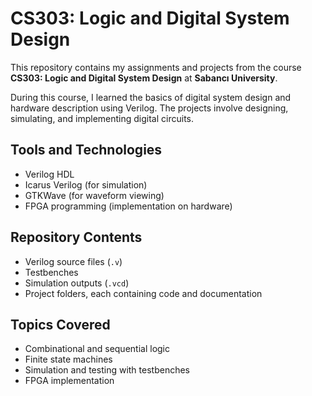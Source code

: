 # CS303: Logic and Digital System Design

This repository contains my assignments and projects from the course **CS303: Logic and Digital System Design** at **Sabancı University**.

During this course, I learned the basics of digital system design and hardware description using Verilog. The projects involve designing, simulating, and implementing digital circuits.

## Tools and Technologies

- Verilog HDL
- Icarus Verilog (for simulation)
- GTKWave (for waveform viewing)
- FPGA programming (implementation on hardware)

## Repository Contents

- Verilog source files (`.v`)
- Testbenches
- Simulation outputs (`.vcd`)
- Project folders, each containing code and documentation

## Topics Covered

- Combinational and sequential logic
- Finite state machines
- Simulation and testing with testbenches
- FPGA implementation

